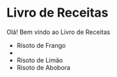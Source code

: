 <h1> Livro de Receitas </h1>
<p> Olá! Bem vindo ao Livro de Receitas </p>
 <ul>
 <li> Risoto de Frango <li/> 
 <li>Risoto de Limão </li>
 <li> Risoto de Abobora </li>
</ul>
